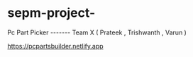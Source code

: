 # sepm-project-

Pc Part Picker ------- Team X ( Prateek , Trishwanth , Varun )

https://pcpartsbuilder.netlify.app
